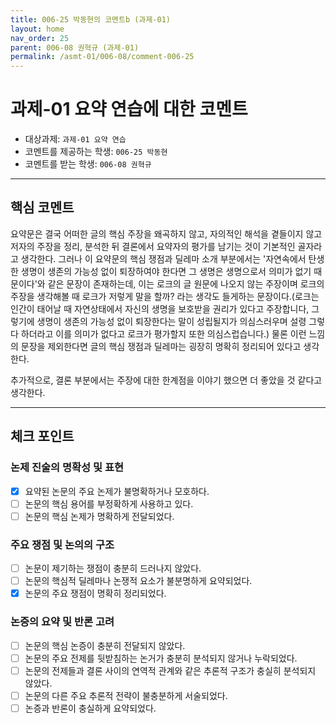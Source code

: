 ```yaml
---
title: 006-25 박동현의 코멘트b (과제-01) 
layout: home
nav_order: 25
parent: 006-08 권혁규 (과제-01)
permalink: /asmt-01/006-08/comment-006-25
---
```


# 과제-01 요약 연습에 대한 코멘트

- 대상과제: `과제-01 요약 연습`
- 코멘트를 제공하는 학생: `006-25 박동현` 
- 코멘트를 받는 학생: `006-08 권혁규` 
---

## 핵심 코멘트

요약문은 결국 어떠한 글의 핵심 주장을 왜곡하지 않고, 자의적인 해석을 곁들이지 않고 저자의 주장을 정리, 분석한 뒤 결론에서 요약자의 평가를 남기는 것이 기본적인 골자라고 생각한다. 그러나 이 요약문의 핵심 쟁점과 딜레마 소개 부분에서는 '자연속에서 탄생한 생명이 생존의 가능성 없이 퇴장하여야 한다면 그 생명은 생명으로서 의미가 없기 때문이다'와 같은 문장이 존재하는데, 이는 로크의 글 원문에 나오지 않는 주장이며 로크의 주장을 생각해볼 때 로크가 저렇게 말을 할까? 라는 생각도 들게하는 문장이다.(로크는 인간이 태어날 때 자연상태에서 자신의 생명을 보호받을 권리가 있다고 주장합니다, 그렇기에 생명이 생존의 가능성 없이 퇴장한다는 말이 성립될지가 의심스러우며 설령 그렇다 하더라고 이를 의미가 없다고 로크가 평가할지 또한 의심스럽습니다.) 물론 이런 느낌의 문장을 제외한다면 글의 핵심 쟁점과 딜레마는 굉장히 명확히 정리되어 있다고 생각한다.

추가적으로, 결론 부분에서는 주장에 대한 한계점을 이야기 했으면 더 좋았을 것 같다고 생각한다.

---

## 체크 포인트

### 논제 진술의 명확성 및 표현  
- [x] 요약된 논문의 주요 논제가 불명확하거나 모호하다.  
- [ ] 논문의 핵심 용어를 부정확하게 사용하고 있다.  
- [ ] 논문의 핵심 논제가 명확하게 전달되었다.  

### 주요 쟁점 및 논의의 구조  
- [ ] 논문이 제기하는 쟁점이 충분히 드러나지 않았다.  
- [ ] 논문의 핵심적 딜레마나 논쟁적 요소가 불분명하게 요약되었다.  
- [X] 논문의 주요 쟁점이 명확히 정리되었다.  

### 논증의 요약 및 반론 고려  
- [ ] 논문의 핵심 논증이 충분히 전달되지 않았다.  
- [ ] 논문의 주요 전제를 뒷받침하는 논거가 충분히 분석되지 않거나 누락되었다.  
- [ ] 논문의 전제들과 결론 사이의 연역적 관계와 같은 추론적 구조가 충실히 분석되지 않았다.  
- [ ] 논문의 다른 주요 추론적 전략이 불충분하게 서술되었다.
- [ ] 논증과 반론이 충실하게 요약되었다. 